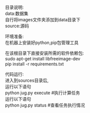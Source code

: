 目录说明:  
data:数据集  
自行将images文件夹添加到data目录下  
source:源码  

环境准备:  
在机器上安装好python,pip包管理工具  

在该根目录下直接安装所需的软件依赖包:   
sudo apt-get install libfreeimage-dev  
pip install -r requirements.txt  

代码运行:  
进入到sources目录后,  
运行以下语句  
python jug.py execute #执行计算任务  
运行以下语句  
python jug.py status  #查看任务执行情况  
